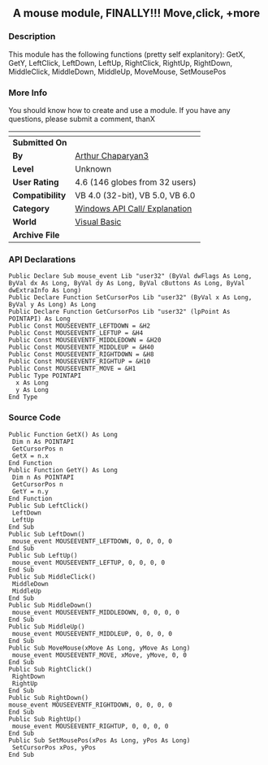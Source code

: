 ﻿<div align="center">

## A mouse module, FINALLY\!\!\! Move,click, \+more


</div>

### Description

This module has the following functions (pretty self explanitory): GetX, GetY, LeftClick, LeftDown, LeftUp, RightClick, RightUp, RightDown, MiddleClick, MiddleDown, MiddleUp, MoveMouse, SetMousePos
 
### More Info
 
You should know how to create and use a module. If you have any questions, please submit a comment, thanX


<span>             |<span>
---                |---
**Submitted On**   |
**By**             |[Arthur Chaparyan3](https://github.com/Planet-Source-Code/PSCIndex/blob/master/ByAuthor/arthur-chaparyan3.md)
**Level**          |Unknown
**User Rating**    |4.6 (146 globes from 32 users)
**Compatibility**  |VB 4\.0 \(32\-bit\), VB 5\.0, VB 6\.0
**Category**       |[Windows API Call/ Explanation](https://github.com/Planet-Source-Code/PSCIndex/blob/master/ByCategory/windows-api-call-explanation__1-39.md)
**World**          |[Visual Basic](https://github.com/Planet-Source-Code/PSCIndex/blob/master/ByWorld/visual-basic.md)
**Archive File**   |[](https://github.com/Planet-Source-Code/arthur-chaparyan3-a-mouse-module-finally-move-click-more__1-2795/archive/master.zip)

### API Declarations

```
Public Declare Sub mouse_event Lib "user32" (ByVal dwFlags As Long, ByVal dx As Long, ByVal dy As Long, ByVal cButtons As Long, ByVal dwExtraInfo As Long)
Public Declare Function SetCursorPos Lib "user32" (ByVal x As Long, ByVal y As Long) As Long
Public Declare Function GetCursorPos Lib "user32" (lpPoint As POINTAPI) As Long
Public Const MOUSEEVENTF_LEFTDOWN = &H2
Public Const MOUSEEVENTF_LEFTUP = &H4
Public Const MOUSEEVENTF_MIDDLEDOWN = &H20
Public Const MOUSEEVENTF_MIDDLEUP = &H40
Public Const MOUSEEVENTF_RIGHTDOWN = &H8
Public Const MOUSEEVENTF_RIGHTUP = &H10
Public Const MOUSEEVENTF_MOVE = &H1
Public Type POINTAPI
  x As Long
  y As Long
End Type
```


### Source Code

```
Public Function GetX() As Long
 Dim n As POINTAPI
 GetCursorPos n
 GetX = n.x
End Function
Public Function GetY() As Long
 Dim n As POINTAPI
 GetCursorPos n
 GetY = n.y
End Function
Public Sub LeftClick()
 LeftDown
 LeftUp
End Sub
Public Sub LeftDown()
 mouse_event MOUSEEVENTF_LEFTDOWN, 0, 0, 0, 0
End Sub
Public Sub LeftUp()
 mouse_event MOUSEEVENTF_LEFTUP, 0, 0, 0, 0
End Sub
Public Sub MiddleClick()
 MiddleDown
 MiddleUp
End Sub
Public Sub MiddleDown()
 mouse_event MOUSEEVENTF_MIDDLEDOWN, 0, 0, 0, 0
End Sub
Public Sub MiddleUp()
 mouse_event MOUSEEVENTF_MIDDLEUP, 0, 0, 0, 0
End Sub
Public Sub MoveMouse(xMove As Long, yMove As Long)
 mouse_event MOUSEEVENTF_MOVE, xMove, yMove, 0, 0
End Sub
Public Sub RightClick()
 RightDown
 RightUp
End Sub
Public Sub RightDown()
mouse_event MOUSEEVENTF_RIGHTDOWN, 0, 0, 0, 0
End Sub
Public Sub RightUp()
 mouse_event MOUSEEVENTF_RIGHTUP, 0, 0, 0, 0
End Sub
Public Sub SetMousePos(xPos As Long, yPos As Long)
 SetCursorPos xPos, yPos
End Sub
```

